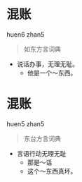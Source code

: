 # 混账
huen6 zhan5
> 如东方言词典
- 说话办事，无理无耻。
  - 他是一个～东西。

# 混账
huen5 zhan5
> 东台方言词典
- 言语行动无理无耻
  - 那是～话
  - 这个～东西真坏。
